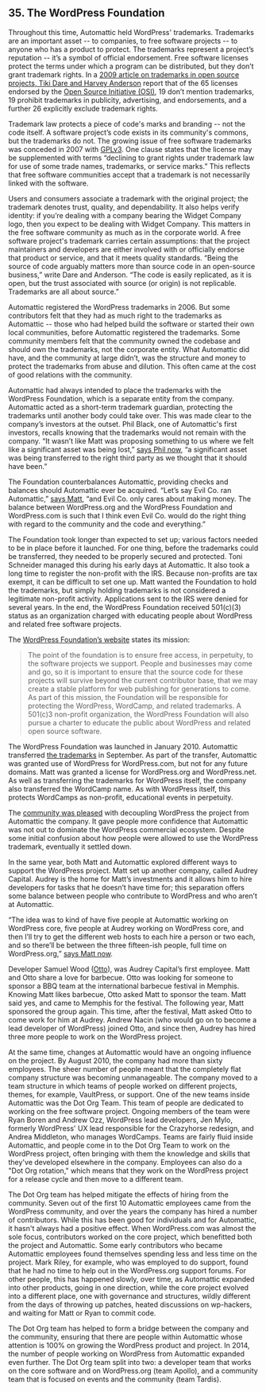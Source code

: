 ## 35. The WordPress Foundation

Throughout this time, Automattic held WordPress' trademarks. Trademarks are an important asset -- to companies, to free software projects -- to anyone who has a product to protect. The trademarks represent a project’s reputation -- it’s a symbol of official endorsement. Free software licenses protect the terms under which a program can be distributed, but they don’t grant trademark rights. In a [2009 article on trademarks in open source projects, Tiki Dare and Harvey Anderson](http://www.ifosslr.org/ifosslr/article/view/11/37) report that of the 65 licenses endorsed by the [Open Source Initiative (OSI)](http://opensource.org/licenses), 19 don’t mention trademarks, 19 prohibit trademarks in publicity, advertising, and endorsements, and a further 26 explicitly exclude trademark rights. 

Trademark law protects a piece of code's marks and branding -- not the code itself. A software project’s code exists in its community's commons, but the trademarks do not. The growing issue of free software trademarks was conceded in 2007 with [GPLv3](http://www.gnu.org/copyleft/gpl.html). One clause states that the license may be supplemented with terms “declining to grant rights under trademark law for use of some trade names, trademarks, or service marks.” This reflects that free software communities accept that a trademark is not necessarily linked with the software. 

Users and consumers associate a trademark with the original project; the trademark denotes trust, quality, and dependability. It also helps verify identity: if you’re dealing with a company bearing the Widget Company logo, then you expect to be dealing with Widget Company. This matters in the free software community as much as in the corporate world. A free software project's trademark carries certain assumptions: that the project maintainers and developers are either involved with or officially endorse that product or service, and that it meets quality standards. “Being the source of code arguably matters more than source code in an open-source business,” write Dare and Anderson. “The code is easily replicated, as it is open, but the trust associated with source (or origin) is not replicable. Trademarks are all about source.” 

Automattic registered the WordPress trademarks in 2006. But some contributors felt that they had as much right to the trademarks as Automattic -- those who had helped build the software or started their own local communities, before Automattic registered the trademarks. Some community members felt that the community owned the codebase and should own the trademarks, not the corporate entity. What Automattic did have, and the community at large didn’t, was the structure and money to protect the trademarks from abuse and dilution. This often came at the cost of good relations with the community.

Automattic had always intended to place the trademarks with the WordPress Foundation, which is a separate entity from the company. Automattic acted as a short-term trademark guardian, protecting the trademarks until another body could take over. This was made clear to the company’s investors at the outset. Phil Black, one of Automattic's first investors, recalls knowing that the trademarks would not remain with the company. “It wasn’t like Matt was proposing something to us where we felt like a significant asset was being lost,” [says Phil now](http://archive.wordpress.org/interviews/2014_04_15_Black.html#L49), “a significant asset was being transferred to the right third party as we thought that it should have been.”

The Foundation counterbalances Automattic, providing checks and balances should Automattic ever be acquired. “Let’s say Evil Co. ran Automattic,” [says Matt](http://archive.wordpress.org/interviews/2014_04_17_Mullenweg.html#L355), “and Evil Co. only cares about making money. The balance between WordPress.org and the WordPress Foundation and WordPress.com is such that I think even Evil Co. would do the right thing with regard to the community and the code and everything.” 

The Foundation took longer than expected to set up; various factors needed to be in place before it launched. For one thing, before the trademarks could be transferred, they needed to be properly secured and protected. Toni Schneider managed this during his early days at Automattic. It also took a long time to register the non-profit with the IRS. Because non-profits are tax exempt, it can be difficult to set one up. Matt wanted the Foundation to hold the trademarks, but simply holding trademarks is not considered a legitimate non-profit activity. Applications sent to the IRS were denied for several years. In the end, the WordPress Foundation received 501(c)(3) status as an organization charged with educating people about WordPress and related free software projects. 

The [WordPress Foundation’s website](http://wordpressfoundation.org/) states its mission:

> The point of the foundation is to ensure free access, in perpetuity, to the software projects we support. People and businesses may come and go, so it is important to ensure that the source code for these projects will survive beyond the current contributor base, that we may create a stable platform for web publishing for generations to come. As part of this mission, the Foundation will be responsible for protecting the WordPress, WordCamp, and related trademarks. A 501(c)3 non-profit organization, the WordPress Foundation will also pursue a charter to educate the public about WordPress and related open source software.

The WordPress Foundation was launched in January 2010. Automattic transferred [the trademarks](http://ma.tt/2010/09/wordpress-trademark/) in September. As part of the transfer, Automattic was granted use of WordPress for WordPress.com, but not for any future domains. Matt was granted a license for WordPress.org and WordPress.net. As well as transferring the trademarks for WordPress itself, the company also transferred the WordCamp name. As with WordPress itself, this protects WordCamps as non-profit, educational events in perpetuity. 

The [community was pleased](http://ma.tt/2010/09/wordpress-trademark/#comments) with decoupling WordPress the project from Automattic the company. It gave people more confidence that Automattic was not out to dominate the WordPress commercial ecosystem. Despite some initial confusion about how people were allowed to use the WordPress trademark, eventually it settled down.

In the same year, both Matt and Automattic explored different ways to support the WordPress project. Matt set up another company, called Audrey Capital. Audrey is the home for Matt’s investments and it allows him to hire developers for tasks that he doesn’t have time for; this separation offers some balance between people who contribute to WordPress and who aren’t at Automattic.

“The idea was to kind of have five people at Automattic working on WordPress core, five people at Audrey working on WordPress core, and then I’ll try to get the different web hosts to each hire a person or two each, and so there’ll be between the three fifteen-ish people, full time on WordPress.org,” [says Matt now](http://archive.wordpress.org/interviews/2014_04_17_Mullenweg.html#L379). 

Developer Samuel Wood ([Otto](https://profiles.wordpress.org/otto42)), was Audrey Capital’s first employee. Matt and Otto share a love for barbecue. Otto was looking for someone to sponsor a BBQ team at the international barbecue festival in Memphis. Knowing Matt likes barbecue, Otto asked Matt to sponsor the team. Matt said yes, and came to Memphis for the festival. The following year, Matt sponsored the group again. This time, after the festival, Matt asked Otto to come work for him at Audrey. Andrew Nacin (who would go on to become a lead developer of WordPress) joined Otto, and since then, Audrey has hired three more people to work on the WordPress project.

At the same time, changes at Automattic would have an ongoing influence on the project. By August 2010, the company had more than sixty employees. The sheer number of people meant that the completely flat company structure was becoming unmanageable. The company moved to a team structure in which teams of people worked on different projects, themes, for example, VaultPress, or support. One of the new teams inside Automattic was the Dot Org Team. This team of people are dedicated to working on the free software project. Ongoing members of the team were Ryan Boren and Andrew Ozz, WordPress lead developers, Jen Mylo, formerly WordPress' UX lead responsible for the Crazyhorse redesign, and Andrea Middleton, who manages WordCamps. Teams are fairly fluid inside Automattic, and people come in to the Dot Org Team to work on the WordPress project, often bringing with them the knowledge and skills that they've developed elsewhere in the company. Employees can also do a "Dot Org rotation," which means that they work on the WordPress project for a release cycle and then move to a different team. 

The Dot Org team has helped mitigate the effects of hiring from the community. Seven out of the first 10 Automattic employees came from the WordPress community, and over the years the company has hired a number of contributors. While this has been good for individuals and for Automattic, it hasn't always had a positive effect. When WordPress.com was almost the sole focus, contributors worked on the core project, which benefitted both the project and Automattic. Some early contributors who became Automattic employees found themselves spending less and less time on the project. Mark Riley, for example, who was employed to do support, found that he had no time to help out in the WordPress.org support forums. For other people, this has happened slowly, over time, as Automattic expanded into other products, going in one direction, while the core project evolved into a different place, one with governance and structures, wildly different from the days of throwing up patches, heated discussions on wp-hackers, and waiting for Matt or Ryan to commit code.		

The Dot Org team has helped to form a bridge between the company and the community, ensuring that there are people within Automattic whose attention is 100% on growing the WordPress product and project. In 2014, the number of people working on WordPress from Automattic expanded even further. The Dot Org team split into two: a developer team that works on the core software and on WordPress.org (team Apollo), and a community team that is focused on events and the community (team Tardis). 	

